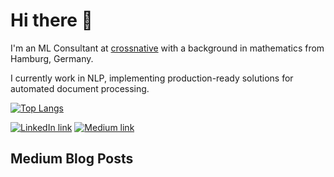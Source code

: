 # Hi there 👋

I'm an ML Consultant at [crossnative](https://www.crossnative.com/) with a background in mathematics from Hamburg, Germany.

I currently work in NLP, implementing production-ready solutions for automated document processing.

[![Top Langs](https://github-readme-stats.vercel.app/api/top-langs/?username=NiklasvonM&layout=compact)](https://github.com/anuraghazra/github-readme-stats)

[![LinkedIn link](https://img.shields.io/badge/linkedin-%230077B5.svg?&style=for-the-badge&logo=linkedin&logoColor=white)](https://www.linkedin.com/in/martin-thoma/)
[![Medium link](https://img.shields.io/badge/medium-%2312100E.svg?&style=for-the-badge&logo=medium&logoColor=white)](https://medium.com/@niklasvmoers)

## Medium Blog Posts
<!-- BLOG-POST-LIST:START -->
<!-- BLOG-POST-LIST:END -->
